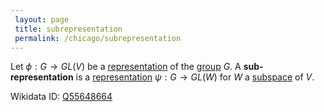 ```yaml
---
 layout: page
 title: subrepresentation
 permalink: /chicago/subrepresentation
---
```

Let $\phi:G\to GL(V)$ be a [representation](https://mathgloss.github.io/MathGloss/chicago/group_representation) of the [group](https://mathgloss.github.io/MathGloss/chicago/group) $G$. A **sub-representation** is a [representation](https://mathgloss.github.io/MathGloss/chicago/group_representation) $\psi:G\to GL(W)$ for $W$ a [subspace](https://mathgloss.github.io/MathGloss/chicago/vector_subspace) of $V$.

Wikidata ID: [Q55648664](https://www.wikidata.org/wiki/Q55648664)